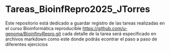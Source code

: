 # Tareas_BioinfRepro2025_JTorres
Este repositorio está dedicado a guardar registro de las tareas realizadas en el curso Bioinformática reproducíble
https://github.com/u-genoma/BioinfinvRepro.git cada detalle de la tarea será especificado en archivos markdown como
este donde podrás econtrar el paso a paso de diferentes ejercicios
